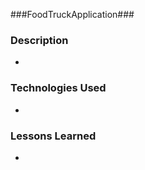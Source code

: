 ###FoodTruckApplication###

### Description

*

### Technologies Used

*

### Lessons Learned

*

### 